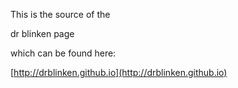 This is the source of the

dr blinken page

which can be found here:

[http://drblinken.github.io](http://drblinken.github.io)
